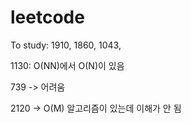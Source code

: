 # leetcode

To study: 1910, 1860, 1043, 



1130: O(NN)에서 O(N)이 있음

739 -> 어려움

2120 -> O(M) 알고리즘이 있는데 이해가 안 됨